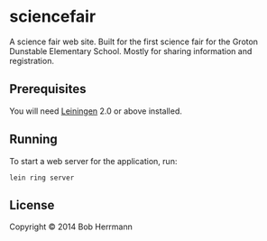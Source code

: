 # sciencefair

A science fair web site.   Built for the first science fair for the Groton Dunstable Elementary School.  Mostly for sharing information and registration.

## Prerequisites

You will need [Leiningen][1] 2.0 or above installed.

[1]: https://github.com/technomancy/leiningen

## Running

To start a web server for the application, run:

    lein ring server

## License

Copyright © 2014 Bob Herrmann

